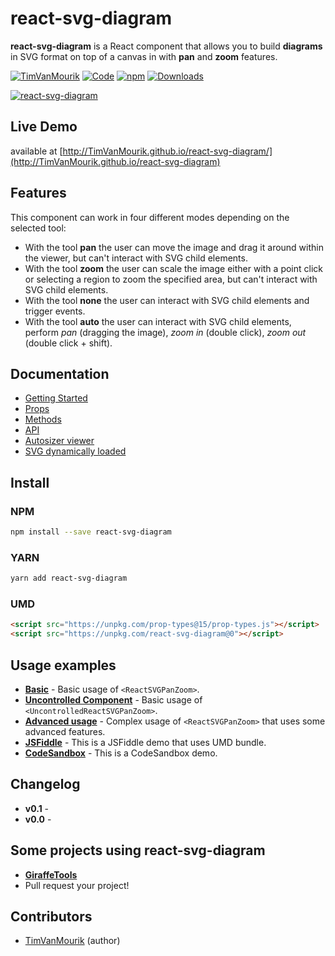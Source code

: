 # react-svg-diagram
**react-svg-diagram** is a React component that allows you to build **diagrams** in SVG format on top of a canvas in with **pan** and **zoom** features. 

[![TimVanMourik](https://img.shields.io/badge/website-TimVanMourik-orange.svg)](https://www.TimVanMourik.com)
[![Code](https://img.shields.io/badge/sources-GitHub-c9510c.svg)](https://github.com/TimVanMourik/react-svg-diagram)
[![npm](https://img.shields.io/npm/v/react-svg-diagram.svg?maxAge=2592000?style=plastic)](https://www.npmjs.com/package/react-svg-diagram)
[![Downloads](https://img.shields.io/npm/dm/react-svg-diagram.svg)](https://www.npmjs.com/package/react-svg-diagram)

<!-- BEGIN_SECTION_SKIPPED_ONLINE -->
[![react-svg-diagram](https://raw.githubusercontent.com/TimVanMourik/react-svg-diagram/master/react-svg-diagram.gif)](http://TimVanMourik.github.io/react-svg-diagram)

## Live Demo
available at [http://TimVanMourik.github.io/react-svg-diagram/](http://TimVanMourik.github.io/react-svg-diagram)
<!-- END_SECTION_SKIPPED_ONLINE -->

## Features
This component can work in four different modes depending on the selected tool:
- With the tool **pan** the user can move the image and drag it around within the viewer, but can't interact with SVG child elements.
- With the tool **zoom** the user can scale the image either with a point click or selecting a region to zoom the specified area, but can't interact with SVG child elements.
- With the tool **none** the user can interact with SVG child elements and trigger events.
- With the tool **auto** the user can interact with SVG child elements, perform *pan* (dragging the image), *zoom in* (double click), *zoom out* (double click + shift).

## Documentation
- [Getting Started](./docs/getting-started.md#props)
- [Props](./docs/documentation.md#props)
- [Methods](./docs/documentation.md#methods)
- [API](./docs/documentation.md#api)
- [Autosizer viewer](./docs/autosizer-viewer.md)
- [SVG dynamically loaded](./docs/svg-dynamically-loaded.md)

<!-- BEGIN_SECTION_SKIPPED_ONLINE -->
## Install
### NPM
```sh
npm install --save react-svg-diagram
```
### YARN
```sh
yarn add react-svg-diagram
```
### UMD
```html
<script src="https://unpkg.com/prop-types@15/prop-types.js"></script>
<script src="https://unpkg.com/react-svg-diagram@0"></script>
```
<!-- END_SECTION_SKIPPED_ONLINE -->

## Usage examples
- [**Basic**](./examples/controlled-component) - Basic usage of `<ReactSVGPanZoom>`.
- [**Uncontrolled Component**](./examples/uncontrolled-component) - Basic usage of `<UncontrolledReactSVGPanZoom>`.
- [**Advanced usage**](./examples/controlled-component-advanced-usage) - Complex usage of `<ReactSVGPanZoom>` that uses some advanced features.
- [**JSFiddle**](https://jsfiddle.net/TimVanMourik/) - This is a JSFiddle demo that uses UMD bundle.
- [**CodeSandbox**](https://codesandbox.io/s/1v19809803) - This is a CodeSandbox demo.

## Changelog
- **v0.1** - 
- **v0.0** - 

## Some projects using react-svg-diagram
- [**GiraffeTools**](https://giraffe.tools)
- Pull request your project!

## Contributors
- [TimVanMourik](https://github.com/TimVanMourik) (author)
